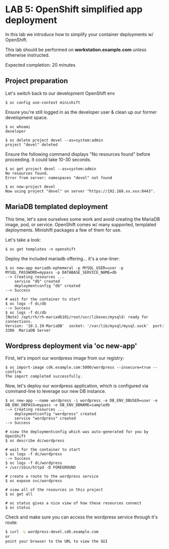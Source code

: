 # LAB 5: OpenShift simplified app deployment

In this lab we introduce how to simplify your container deployments w/ OpenShift.

This lab should be performed on **workstation.example.com** unless otherwise instructed.

Expected completion: 20 minutes

## Project preparation

Let's switch back to our development OpenShift env
```shell
$ oc config use-context minishift
```

Ensure you're still logged in as the developer user & clean up our former development space.
```shell
$ oc whoami
developer

$ oc delete project devel --as=system:admin
project "devel" deleted
```

Ensure the following command displays "No resources found" before proceeding. It could take 10-30 seconds.
```shell
$ oc get project devel --as=system:admin
No resources found.
Error from server: namespaces "devel" not found
```

```shell
$ oc new-project devel
Now using project "devel" on server "https://192.168.xx.xxx:8443".
```

## MariaDB templated deployment

This time, let's save ourselves some work and avoid creating the MariaDB image, pod, or service.
OpenShift comes w/ many supported, templated deployments. Minishift packages a few of them for use.

Let's take a look:
```shell
$ oc get templates -n openshift
```

Deploy the included mariadb offering... it's a one-liner:
```shell
$ oc new-app mariadb-ephemeral -p MYSQL_USER=user -p MYSQL_PASSWORD=mypass -p DATABASE_SERVICE_NAME=db
--> Creating resources ...
    service "db" created
    deploymentconfig "db" created
--> Success

# wait for the container to start
$ oc logs -f dc/db
--> Success
$ oc logs -f dc/db
[Note] /opt/rh/rh-mariadb101/root/usr/libexec/mysqld: ready for connections.
Version: '10.1.19-MariaDB'  socket: '/var/lib/mysql/mysql.sock'  port: 3306  MariaDB Server
```
## Wordpress deployment via 'oc new-app'

First, let's import our wordpress image from our registry:
```shell
$ oc import-image cdk.example.com:5000/wordpress --insecure=true --confirm
The import completed successfully.
```

Now, let's deploy our wordpress application, which  is configured via command-line to leverage our new DB instance.
```shell
$ oc new-app --name wordpress -i wordpress -e DB_ENV_DBUSER=user -e DB_ENV_DBPASS=mypass -e DB_ENV_DBNAME=sampledb
--> Creating resources ...
    deploymentconfig "wordpress" created
    service "wordpress" created
--> Success

# view the deploymentconfig which was auto-generated for you by OpenShift
$ oc describe dc/wordpress

# wait for the container to start
$ oc logs -f dc/wordpress
--> Success
$ oc logs -f dc/wordpress
+ /usr/sbin/httpd -D FOREGROUND

# create a route to the wordpress service
$ oc expose svc/wordpress

# view all of the resources in this project
$ oc get all

# oc status gives a nice view of how these resources connect
$ oc status
```

Check and make sure you can access the wordpress service through it's route:
```bash
$ curl -L wordpress-devel.cdk.example.com
or
point your browser to the URL to view the GUI
```
